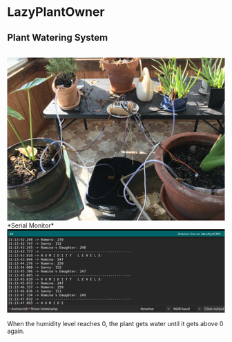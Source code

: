 # LazyPlantOwner
## Plant Watering System
<br>
<img src="https://github.com/lastralab/LazyPlantOwner/blob/main/IMG_1798.jpg" />
<br>
*Serial Monitor*
<img src="https://github.com/lastralab/LazyPlantOwner/blob/main/Screenshot%20from%202022-03-22%2011-13-47.png" />

When the humidity level reaches 0, the plant gets water until it gets above 0 again.
